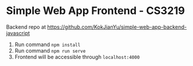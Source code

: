 # Simple Web App Frontend - CS3219

Backend repo at https://github.com/KokJianYu/simple-web-app-backend-javascript

1. Run command `npm install`
2. Run command `npm run serve`
3. Frontend will be accessible through `localhost:4000`
